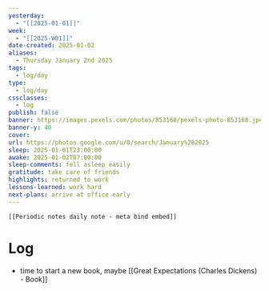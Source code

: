```yaml
---
yesterday:
  - "[[2025-01-01]]"
week:
  - "[[2025-W01]]"
date-created: 2025-01-02
aliases:
  - Thursday January 2nd 2025
tags:
  - log/day
type:
  - log/day
cssclasses:
  - log
publish: false
banner: https://images.pexels.com/photos/853168/pexels-photo-853168.jpeg
banner-y: 40
cover: 
url: https://photos.google.com/u/0/search/January%202025
sleep: 2025-01-01T23:00:00
awake: 2025-01-02T07:00:00
sleep-comments: fell asleep easily
gratitude: take care of friends
highlights: returned to work
lessons-learned: work hard
next-plans: arrive at office early
---
```


```meta-bind-embed
[[Periodic notes daily note - meta bind embed]]
```

# Log
- time to start a new book, maybe [[Great Expectations (Charles Dickens) - Book]]